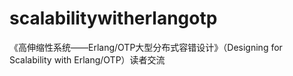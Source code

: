 # scalabilitywitherlangotp
《高伸缩性系统——Erlang/OTP大型分布式容错设计》（Designing for Scalability with Erlang/OTP）读者交流
